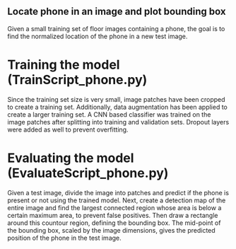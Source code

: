 ## Locate phone in an image and plot bounding box

Given a small training set of floor images containing a phone, the goal is to find the normalized location of the phone in a new test image.

# Training the model (TrainScript_phone.py)

Since the training set size is very small, image patches have been cropped to create a training set. Additionally, data augmentation has been applied to create 
a larger training set. A CNN based classifier was trained on the image patches after splitting into training and validation sets. Dropout layers were added as well 
to prevent overfitting.

# Evaluating the model (EvaluateScript_phone.py)

Given a test image, divide the image into patches and predict if the phone is present or not using the trained model. Next, create a detection map of the entire image
and find the largest connected region whose area is below a certain maximum area, to prevent false positives. Then draw a rectangle around this countour region, 
defining the bounding box. The mid-point of the bounding box, scaled by the image dimensions, gives the predicted position of the phone in the test image.
